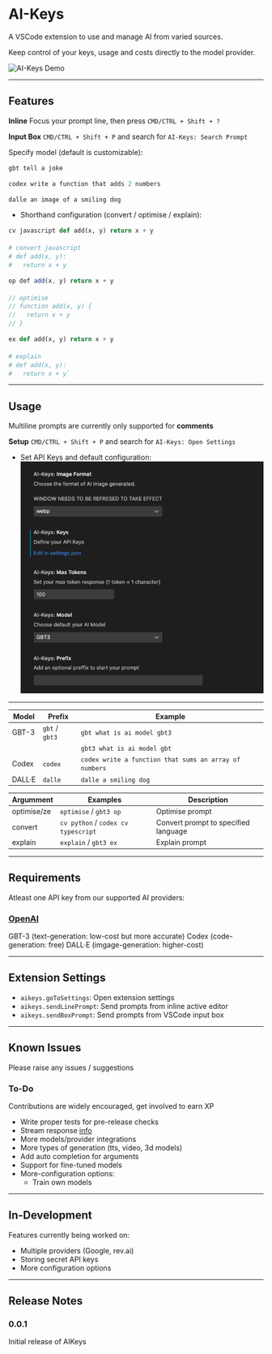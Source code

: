# AI-Keys

A VSCode extension to use and manage AI from varied sources.

Keep control of your keys, usage and costs directly to the model provider.

![AI-Keys Demo](https://github.com/tomcodedthis/AI-Keys/blob/master/images/aikeys-demo.gif)

---

## Features

**Inline**
Focus your prompt line, then press `CMD/CTRL + Shift + ?`

**Input Box**
`CMD/CTRL + Shift + P` and search for `AI-Keys: Search Prompt`

Specify model (default is customizable):

```python
gbt tell a joke
```

```python
codex write a function that adds 2 numbers
```

```python
dalle an image of a smiling dog
```

- Shorthand configuration (convert / optimise / explain):

```python
cv javascript def add(x, y) return x + y

# convert javascript 
# def add(x, y):
#   return x + y
```

```typescript
op def add(x, y) return x + y

// optimise
// function add(x, y) {
//   return x + y
// }
```

```python
ex def add(x, y) return x + y

# explain
# def add(x, y):
#   return x + y`
```

---

## Usage

Multiline prompts are currently only supported for **comments**

**Setup**
`CMD/CTRL + Shift + P` and search for `AI-Keys: Open Settings`

- Set API Keys and default configuration:
![AI-Keys Settings](https://github.com/tomcodedthis/AI-Keys/raw/master/images/aikeys-settings.png)

---

| Model  | Prefix | Example |
| ------ | ------ | ------- |
| GBT-3  | `gbt` / `gbt3` | `gbt what is ai model gbt3` |
| | | `gbt3 what is ai model gbt` |
| Codex  | `codex` | `codex write a function that sums an array of numbers` |
| DALL·E | `dalle` | `dalle a smiling dog` |

| Argumment | Examples | Description
| ---------- | ----------- | -------- |
| optimise/ze | `optimise` / `gbt3 op` | Optimise prompt |
| convert | `cv python` / `codex cv typescript` | Convert prompt to specified language |
| explain | `explain` / `gbt3 ex` | Explain prompt |
---

## Requirements

Atleast one API key from our supported AI providers:

### [OpenAI](https://platform.openai.com/account/api-keys)

GBT-3 (text-generation: low-cost but more accurate)
Codex (code-generation: free)
DALL·E (imgage-generation: higher-cost)

---

## Extension Settings

- `aikeys.goToSettings`: Open extension settings
- `aikeys.sendLinePrompt`: Send prompts from inline active editor
- `aikeys.sendBoxPrompt`: Send prompts from VSCode input box

---

## Known Issues

Please raise any issues / suggestions

### To-Do

Contributions are widely encouraged, get involved to earn XP

- Write proper tests for pre-release checks
- Stream response [info](https://github.com/openai/openai-node/issues/18)
- More models/provider integrations
- More types of generation (tts, video, 3d models)
- Add auto completion for arguments
- Support for fine-tuned models
- More-configuration options:
  - Train own models

---

## In-Development

Features currently being worked on:

- Multiple providers (Google, rev.ai)
- Storing secret API keys
- More configuration options

---

## Release Notes

### 0.0.1

Initial release of AIKeys

